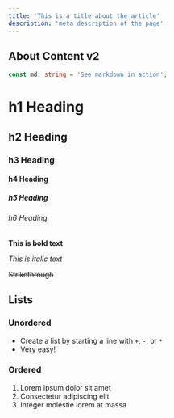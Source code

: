 ```yaml
---
title: 'This is a title about the article'
description: 'meta description of the page'
---
```


## About Content v2

```ts
const md: string = 'See markdown in action';
```

# h1 Heading

## h2 Heading

### h3 Heading

#### h4 Heading

##### h5 Heading

###### h6 Heading

**This is bold text**

_This is italic text_

~~Strikethrough~~

## Lists

### Unordered

- Create a list by starting a line with `+`, `-`, or `*`
- Very easy!

### Ordered

1. Lorem ipsum dolor sit amet
2. Consectetur adipiscing elit
3. Integer molestie lorem at massa
